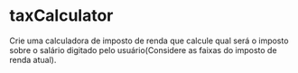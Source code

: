 # taxCalculator
Crie uma calculadora de imposto de renda que calcule qual será o imposto sobre o salário digitado pelo usuário(Considere as faixas do imposto de renda atual). 
